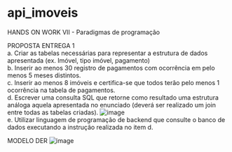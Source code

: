 # api_imoveis
HANDS ON WORK VII - Paradigmas de programação 

PROPOSTA ENTREGA 1</br>
a. Criar as tabelas necessárias para representar a estrutura de dados apresentada (ex. Imóvel, 
tipo imóvel, pagamento)</br>
b. Inserir ao menos 30 registro de pagamentos com ocorrência em pelo menos 5 meses 
distintos.</br>
c. Inserir ao menos 8 imóveis e certifica-se que todos terão pelo menos 1 ocorrência na tabela de 
pagamentos.</br>
d. Escrever uma consulta SQL que retorne como resultado uma estrutura análoga aquela 
apresentada no enunciado (deverá ser realizado um join entre todas as tabelas criadas).
![image](https://github.com/tctribess/api_imoveis/assets/79874516/534d18e3-ba6a-4048-bf53-ed83f57b4579)</br>
e. Utilizar linguagem de programação de backend que consulte o banco de dados 
executando a instrução realizada no item d.</br>

MODELO DER
![image](https://github.com/tctribess/api_imoveis/assets/79874516/105ca5fb-448a-46d9-af22-c2bd0a9d57c4)


